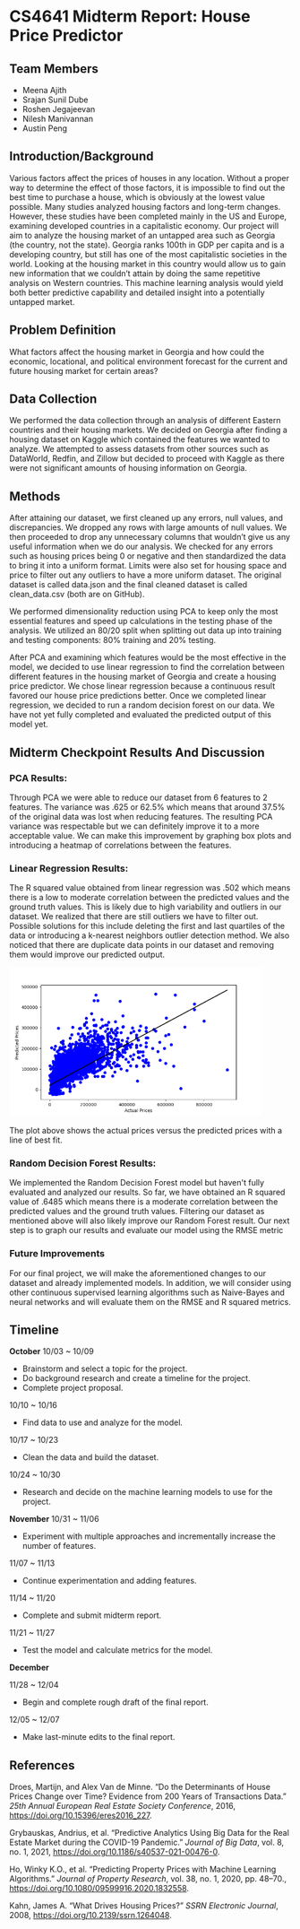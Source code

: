 # CS4641 Midterm Report: House Price Predictor

## Team Members

- Meena Ajith
- Srajan Sunil Dube
- Roshen Jegajeevan
- Nilesh Manivannan
- Austin Peng

## Introduction/Background

Various factors affect the prices of houses in any location. Without a proper way to determine the effect of those factors, it is impossible to find out the best time to purchase a house, which is obviously at the lowest value possible. Many studies analyzed housing factors and long-term changes. However, these studies have been completed mainly in the US and Europe, examining developed countries in a capitalistic economy. Our project will aim to analyze the housing market of an untapped area such as Georgia (the country, not the state). Georgia ranks 100th in GDP per capita and is a developing country, but still has one of the most capitalistic societies in the world. Looking at the housing market in this country would allow us to gain new information that we couldn’t attain by doing the same repetitive analysis on Western countries. This machine learning analysis would yield both better predictive capability and detailed insight into a potentially untapped market.

## Problem Definition

What factors affect the housing market in Georgia and how could the economic, locational, and political environment forecast for the current and future housing market for certain areas?

## Data Collection

We performed the data collection through an analysis of different Eastern countries and their housing markets. We decided on Georgia after finding a housing dataset on Kaggle which contained the features we wanted to analyze. We attempted to assess datasets from other sources such as DataWorld, Redfin, and Zillow but decided to proceed with Kaggle as there were not significant amounts of housing information on Georgia.

## Methods

After attaining our dataset, we first cleaned up any errors, null values, and discrepancies. We dropped any rows with large amounts of null values. We then proceeded to drop any unnecessary columns that wouldn’t give us any useful information when we do our analysis. We checked for any errors such as housing prices being 0 or negative and then standardized the data to bring it into a uniform format. Limits were also set for housing space and price to filter out any outliers to have a more uniform dataset. The original dataset is called data.json and the final cleaned dataset is called clean_data.csv (both are on GitHub).

We performed dimensionality reduction using PCA to keep only the most essential features and speed up calculations in the testing phase of the analysis. We utilized an 80/20 split when splitting out data up into training and testing components: 80% training and 20% testing.

After PCA and examining which features would be the most effective in the model, we decided to use linear regression to find the correlation between different features in the housing market of Georgia and create a housing price predictor. We chose linear regression because a continuous result favored our house price predictions better. Once we completed linear regression, we decided to run a random decision forest on our data. We have not yet fully completed and evaluated the predicted output of this model yet.

## Midterm Checkpoint Results And Discussion
### PCA Results:
Through PCA we were able to reduce our dataset from 6 features to 2 features. The variance was .625 or 62.5% which means that around 37.5% of the original data was lost when reducing features. The resulting PCA variance was respectable but we can definitely improve it to a more acceptable value. We can make this improvement by graphing box plots and introducing a heatmap of correlations between the features.

### Linear Regression Results:
The R squared value obtained from linear regression was .502 which means there is a low to moderate correlation between the predicted values and the ground truth values. This is likely due to high variability and outliers in our dataset. We realized that there are still outliers we have to filter out. Possible solutions for this include deleting the first and last quartiles of the data or introducing a k-nearest neighbors outlier detection method. We also noticed that there are duplicate data points in our dataset and removing them would improve our predicted output.

<img src="./linRegPlt.png" width="450">

The plot above shows the actual prices versus the predicted prices with a line of best fit.

### Random Decision Forest Results:
We implemented the Random Decision Forest model but haven't fully evaluated and analyzed our results. So far, we have obtained an R squared value of .6485 which means there is a moderate correlation between the predicted values and the ground truth values. Filtering our dataset as mentioned above will also likely improve our Random Forest result. Our next step is to graph our results and evaluate our model using the RMSE metric

### Future Improvements
For our final project, we will make the aforementioned changes to our dataset and already implemented models. In addition, we will consider using other continuous supervised learning algorithms such as Naive-Bayes and neural networks and will evaluate them on the RMSE and R squared metrics. 

## Timeline
**October**
10/03 ~ 10/09

- Brainstorm and select a topic for the project.
- Do background research and create a timeline for the project.
- Complete project proposal.

10/10 ~ 10/16

- Find data to use and analyze for the model.

10/17 ~ 10/23

- Clean the data and build the dataset.

10/24 ~ 10/30

- Research and decide on the machine learning models to use for the project.



**November**
10/31 ~ 11/06

- Experiment with multiple approaches and incrementally increase	the number of features.

11/07 ~ 11/13

- Continue experimentation and adding features.

11/14 ~ 11/20

- Complete and submit midterm report.

11/21 ~ 11/27

- Test the model and calculate metrics for the model.

**December**

11/28 ~ 12/04

- Begin and complete rough draft of the final report.

12/05 ~ 12/07

- Make last-minute edits to the final report.



## References

Droes, Martijn, and Alex Van de Minne. “Do the Determinants of House Prices Change over Time? Evidence from 200 Years of Transactions Data.” *25th Annual European Real Estate Society Conference*, 2016, https://doi.org/10.15396/eres2016_227.

Grybauskas, Andrius, et al. “Predictive Analytics Using Big Data for the Real Estate Market during the COVID-19 Pandemic.” *Journal of Big Data*, vol. 8, no. 1, 2021, https://doi.org/10.1186/s40537-021-00476-0.

Ho, Winky K.O., et al. “Predicting Property Prices with Machine Learning Algorithms.” *Journal of Property Research*, vol. 38, no. 1, 2020, pp. 48–70., https://doi.org/10.1080/09599916.2020.1832558.

Kahn, James A. “What Drives Housing Prices?” *SSRN Electronic Journal*, 2008, https://doi.org/10.2139/ssrn.1264048. 
